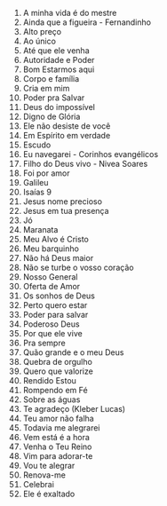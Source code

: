 1.	A minha vida é do mestre
2.	Ainda que a figueira - Fernandinho 
3.	Alto preço 
4.	Ao único
5.	Até que ele venha 
6.	Autoridade e Poder
7.	Bom Estarmos aqui
8.	Corpo e família
9.	Cria em mim
10.	Poder pra Salvar
11.	Deus do impossível 
12.	Digno de Glória
13.	Ele não desiste de você
14.	Em Espírito em verdade
15.	Escudo
16.	Eu navegarei - Corinhos evangélicos
17.	Filho do Deus vivo - Nivea Soares
18.	Foi por amor
19.	Galileu
20.	Isaías 9
21.	Jesus nome precioso
22.	Jesus em tua presença
23.	Jó
24.	Maranata
25.	Meu Alvo é Cristo 
26.	Meu barquinho
27.	Não há Deus maior
28.	Não se turbe o vosso coração
29.	Nosso General
30.	Oferta de Amor
31.	Os sonhos de Deus
32.	Perto quero estar
33.	Poder para salvar
34.	Poderoso Deus
35.	Por que ele vive
36.	Pra sempre
37.	Quão grande e o meu Deus
38.	Quebra de orgulho
39.	Quero que valorize 
40.	Rendido Estou
41.	Rompendo em Fé
42.	Sobre as águas
43.	Te agradeço (Kleber Lucas)
44.	Teu amor não falha
45.	Todavia me alegrarei
46.	Vem está é a hora
47.	Venha o Teu Reino 
48.	Vim para adorar-te
49.	Vou te alegrar
50.	Renova-me
51.	Celebrai
52.	Ele é exaltado
